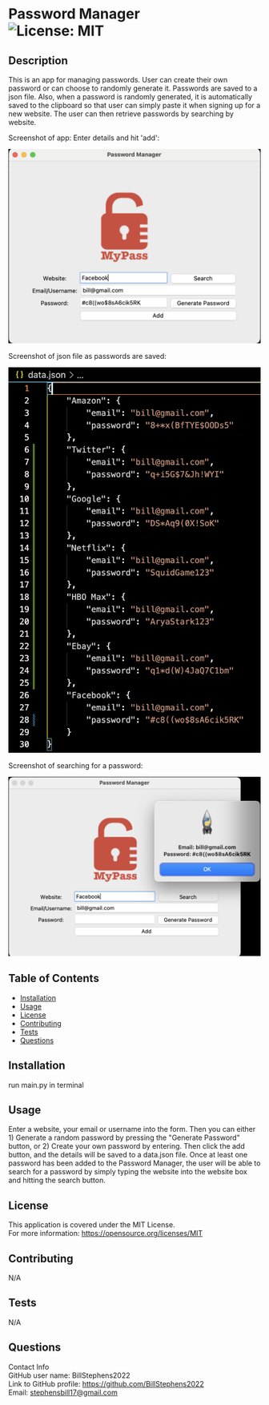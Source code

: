 # Password Manager<br>![License: MIT](https://img.shields.io/badge/License-MIT-yellow.svg)

  ## Description

  This is an app for managing passwords. User can create their own password or can choose to randomly generate it.  Passwords are saved to a json file.  Also, when a password is randomly generated, it is automatically saved to the clipboard so that user can simply paste it when signing up for a new website.  The user can then retrieve passwords by searching by website.

  Screenshot of app:  Enter details and hit 'add':

  ![screenshot1](screenshot1.png)


  Screenshot of json file as passwords are saved:


  ![screenshot2](screenshot2.png)


  Screenshot of searching for a password:


  ![screenshot3](screenshot3.png)
  
  
  ## Table of Contents
  
  - [Installation](#installation)
  - [Usage](#usage)
  - [License](#license)
  - [Contributing](#contributing)
  - [Tests](#tests)
  - [Questions](#questions)
  
  ## Installation
  
  run main.py in terminal
  
  ## Usage
  
  Enter a website, your email or username into the form.  Then you can either 1) Generate a random password by pressing the "Generate Password" button, or 2) Create your own password by entering.  Then click the add button, and the details will be saved to a data.json file.  Once at least one password has been added to the Password Manager, the user will be able to search for a password by simply typing the website into the website box and hitting the search button.

  ## License
This application is covered under the MIT License.
<br>For more information: https://opensource.org/licenses/MIT
  
  ## Contributing
  N/A
  
  ## Tests
  N/A

  ## Questions
  Contact Info<br>
  GitHub user name: BillStephens2022<br>
  Link to GitHub profile: https://github.com/BillStephens2022<br>
  Email: stephensbill17@gmail.com
